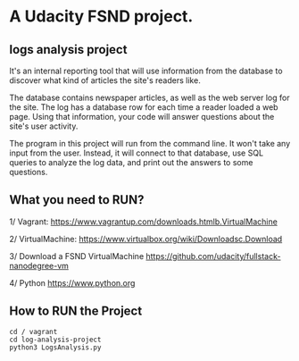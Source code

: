 # A Udacity FSND project.


## logs analysis project
It's an internal reporting tool that will use information from the database to discover what kind of articles the site's readers like.

The database contains newspaper articles, as well as the web server log for the site. The log has a database row for each time a reader loaded a web page. Using that information, your code will answer questions about the site's user activity.

The program in this project will run from the command line. It won't take any input from the user. Instead, it will connect to that database, use SQL queries to analyze the log data, and print out the answers to some questions.

## What you need to RUN?
1/ Vagrant:	https://www.vagrantup.com/downloads.htmlb.VirtualMachine

2/ VirtualMachine:	https://www.virtualbox.org/wiki/Downloadsc.Download

3/ Download	a	FSND	VirtualMachine https://github.com/udacity/fullstack-nanodegree-vm

4/ Python https://www.python.org

## How to RUN the Project
```
cd / vagrant
cd log-analysis-project
python3 LogsAnalysis.py
```
